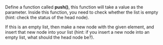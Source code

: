 <!--title={Inserting Items in Empty List}--> 

<!--badges={Algorithms:2,Python:1}-->

<!--concepts={Inserting Into a Linked List}-->

Define a function called **push()**, this function will take a value as the parameter. Inside this function, you need to check whether the list is empty (hint: check the status of the head node).

If this is an empty list, then make a new node with the given element, and insert that new node into your list (hint: if you insert a new node into an empty list, what should the head node be?).

